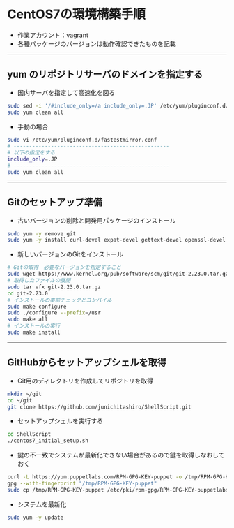 # CentOS7の環境構築手順

* 作業アカウント：vagrant
* 各種パッケージのバージョンは動作確認できたものを記載

***

## yum のリポジトリサーバのドメインを指定する

* 国内サーバを指定して高速化を図る

```bash
sudo sed -i '/#include_only=/a include_only=.JP' /etc/yum/pluginconf.d/fastestmirror.conf
sudo yum clean all
```

* 手動の場合

```bash
sudo vi /etc/yum/pluginconf.d/fastestmirror.conf
# --------------------------------------------------
# 以下の指定をする
include_only=.JP
# --------------------------------------------------
sudo yum clean all
```

***

## Gitのセットアップ準備

* 古いバージョンの削除と開発用パッケージのインストール

```bash
sudo yum -y remove git
sudo yum -y install curl-devel expat-devel gettext-devel openssl-devel zlib-devel perl-ExtUtils-MakeMaker autoconf
```

* 新しいバージョンのGitをインストール

```bash
# Gitの取得　必要なバージョンを指定すること
sudo wget https://www.kernel.org/pub/software/scm/git/git-2.23.0.tar.gz
# 取得したファイルの展開
sudo tar vfx git-2.23.0.tar.gz
cd git-2.23.0
# インストールの事前チェックとコンパイル
sudo make configure
sudo ./configure --prefix=/usr
sudo make all
# インストールの実行
sudo make install
```

***

## GitHubからセットアップシェルを取得

* Git用のディレクトリを作成してリポジトリを取得

```bash
mkdir ~/git
cd ~/git
git clone https://github.com/junichitashiro/ShellScript.git
```

* セットアップシェルを実行する

```bash
cd ShellScript
./centos7_initial_setup.sh
```

* 鍵の不一致でシステムが最新化できない場合があるので鍵を取得しなおしておく

```bash
curl -L https://yum.puppetlabs.com/RPM-GPG-KEY-puppet -o /tmp/RPM-GPG-KEY-puppet
gpg --with-fingerprint "/tmp/RPM-GPG-KEY-puppet"
sudo cp /tmp/RPM-GPG-KEY-puppet /etc/pki/rpm-gpg/RPM-GPG-KEY-puppetlabs-PC1
```

* システムを最新化

```bash
sudo yum -y update
```
